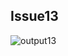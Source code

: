 ## Issue13
![output13](https://github.com/STIW3054-A192/stiw3054-issues-LimWenLiang/blob/master/images/issue13.png)
</br>
